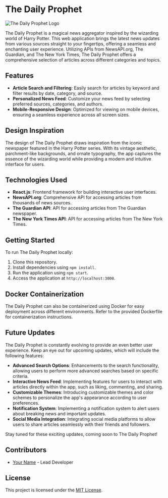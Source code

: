 # The Daily Prophet

![The Daily Prophet Logo]([link-to-logo.png](https://www.vhv.rs/dpng/d/460-4602906_fictional-universe-of-harry-potter-lord-voldemort-hogwarts.png))

The Daily Prophet is a magical news aggregator inspired by the wizarding world of Harry Potter. This web application brings the latest news updates from various sources straight to your fingertips, offering a seamless and enchanting user experience. Utilizing APIs from NewsAPI.org, The Guardian, and The New York Times, The Daily Prophet offers a comprehensive selection of articles across different categories and topics.

## Features

- **Article Search and Filtering**: Easily search for articles by keyword and filter results by date, category, and source.
- **Personalized News Feed**: Customize your news feed by selecting preferred sources, categories, and authors.
- **Mobile-Responsive Design**: Optimized for viewing on mobile devices, ensuring a seamless experience across all screen sizes.

## Design Inspiration

The design of The Daily Prophet draws inspiration from the iconic newspaper featured in the Harry Potter series. With its vintage aesthetic, parchment-like backgrounds, and ornate typography, the app captures the essence of the wizarding world while providing a modern and intuitive interface for users.

## Technologies Used

- **React.js**: Frontend framework for building interactive user interfaces.
- **NewsAPI.org**: Comprehensive API for accessing articles from thousands of news sources.
- **The Guardian API**: API for accessing articles from The Guardian newspaper.
- **The New York Times API**: API for accessing articles from The New York Times.

## Getting Started

To run The Daily Prophet locally:

1. Clone this repository.
2. Install dependencies using `npm install`.
3. Run the application using `npm start`.
4. Access the application at `http://localhost:3000`.

## Docker Containerization

The Daily Prophet can also be containerized using Docker for easy deployment across different environments. Refer to the provided Dockerfile for containerization instructions.

## Future Updates

The Daily Prophet is constantly evolving to provide an even better user experience. Keep an eye out for upcoming updates, which will include the following features:

- **Advanced Search Options**: Enhancements to the search functionality, allowing users to perform more advanced searches based on specific criteria.
- **Interactive News Feed**: Implementing features for users to interact with articles directly within the app, such as liking, commenting, and sharing.
- **Customizable Themes**: Introducing customizable themes and color schemes to personalize the app's appearance according to user preferences.
- **Notification System**: Implementing a notification system to alert users about breaking news and important updates.
- **Social Media Integration**: Integrating social media platforms to allow users to share articles seamlessly with their friends and followers.

Stay tuned for these exciting updates, coming soon to The Daily Prophet!

## Contributors

- [Your Name]((https://github.com/BlackDranzer777/)) - Lead Developer

## License

This project is licensed under the [MIT License](link-to-license-file).
